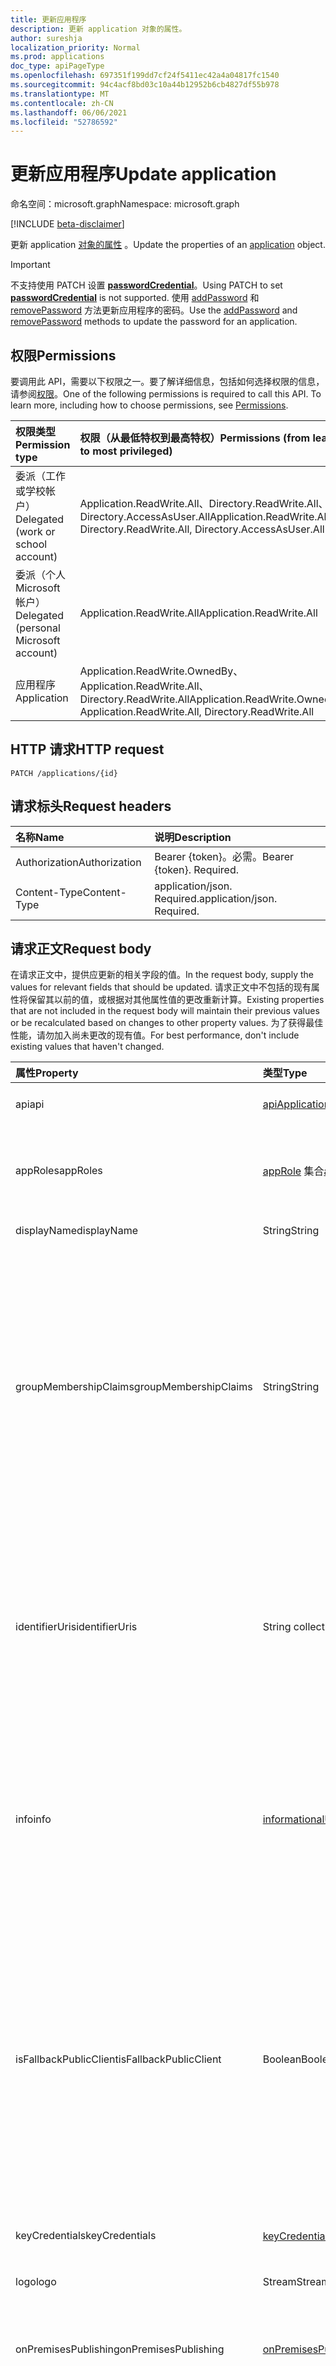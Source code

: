 ```yaml
---
title: 更新应用程序
description: 更新 application 对象的属性。
author: sureshja
localization_priority: Normal
ms.prod: applications
doc_type: apiPageType
ms.openlocfilehash: 697351f199dd7cf24f5411ec42a4a04817fc1540
ms.sourcegitcommit: 94c4acf8bd03c10a44b12952b6cb4827df55b978
ms.translationtype: MT
ms.contentlocale: zh-CN
ms.lasthandoff: 06/06/2021
ms.locfileid: "52786592"
---
```

# <a name="update-application"></a><span data-ttu-id="dcd6c-103">更新应用程序</span><span class="sxs-lookup"><span data-stu-id="dcd6c-103">Update application</span></span>

<span data-ttu-id="dcd6c-104">命名空间：microsoft.graph</span><span class="sxs-lookup"><span data-stu-id="dcd6c-104">Namespace: microsoft.graph</span></span>

[!INCLUDE [beta-disclaimer](../../includes/beta-disclaimer.md)]

<span data-ttu-id="dcd6c-105">更新 application [对象的属性](../resources/application.md) 。</span><span class="sxs-lookup"><span data-stu-id="dcd6c-105">Update the properties of an [application](../resources/application.md) object.</span></span>

> [!IMPORTANT]
> <span data-ttu-id="dcd6c-106">不支持使用 PATCH 设置 [**passwordCredential**](../resources/passwordcredential.md)。</span><span class="sxs-lookup"><span data-stu-id="dcd6c-106">Using PATCH to set [**passwordCredential**](../resources/passwordcredential.md) is not supported.</span></span> <span data-ttu-id="dcd6c-107">使用 [addPassword](./application-addpassword.md) 和 [removePassword](./application-removepassword.md) 方法更新应用程序的密码。</span><span class="sxs-lookup"><span data-stu-id="dcd6c-107">Use the [addPassword](./application-addpassword.md) and [removePassword](./application-removepassword.md) methods to update the password for an application.</span></span>

## <a name="permissions"></a><span data-ttu-id="dcd6c-108">权限</span><span class="sxs-lookup"><span data-stu-id="dcd6c-108">Permissions</span></span>
<span data-ttu-id="dcd6c-p102">要调用此 API，需要以下权限之一。要了解详细信息，包括如何选择权限的信息，请参阅[权限](/graph/permissions-reference)。</span><span class="sxs-lookup"><span data-stu-id="dcd6c-p102">One of the following permissions is required to call this API. To learn more, including how to choose permissions, see [Permissions](/graph/permissions-reference).</span></span>


|<span data-ttu-id="dcd6c-111">权限类型</span><span class="sxs-lookup"><span data-stu-id="dcd6c-111">Permission type</span></span>      | <span data-ttu-id="dcd6c-112">权限（从最低特权到最高特权）</span><span class="sxs-lookup"><span data-stu-id="dcd6c-112">Permissions (from least to most privileged)</span></span>              |
|:--------------------|:---------------------------------------------------------|
|<span data-ttu-id="dcd6c-113">委派（工作或学校帐户）</span><span class="sxs-lookup"><span data-stu-id="dcd6c-113">Delegated (work or school account)</span></span> |  <span data-ttu-id="dcd6c-114">Application.ReadWrite.All、Directory.ReadWrite.All、Directory.AccessAsUser.All</span><span class="sxs-lookup"><span data-stu-id="dcd6c-114">Application.ReadWrite.All, Directory.ReadWrite.All, Directory.AccessAsUser.All</span></span> |
|<span data-ttu-id="dcd6c-115">委派（个人 Microsoft 帐户）</span><span class="sxs-lookup"><span data-stu-id="dcd6c-115">Delegated (personal Microsoft account)</span></span> | <span data-ttu-id="dcd6c-116">Application.ReadWrite.All</span><span class="sxs-lookup"><span data-stu-id="dcd6c-116">Application.ReadWrite.All</span></span>    |
|<span data-ttu-id="dcd6c-117">应用程序</span><span class="sxs-lookup"><span data-stu-id="dcd6c-117">Application</span></span> | <span data-ttu-id="dcd6c-118">Application.ReadWrite.OwnedBy、Application.ReadWrite.All、Directory.ReadWrite.All</span><span class="sxs-lookup"><span data-stu-id="dcd6c-118">Application.ReadWrite.OwnedBy, Application.ReadWrite.All, Directory.ReadWrite.All</span></span> |

## <a name="http-request"></a><span data-ttu-id="dcd6c-119">HTTP 请求</span><span class="sxs-lookup"><span data-stu-id="dcd6c-119">HTTP request</span></span>
<!-- { "blockType": "ignored" } -->
```http
PATCH /applications/{id}
```
## <a name="request-headers"></a><span data-ttu-id="dcd6c-120">请求标头</span><span class="sxs-lookup"><span data-stu-id="dcd6c-120">Request headers</span></span>
| <span data-ttu-id="dcd6c-121">名称</span><span class="sxs-lookup"><span data-stu-id="dcd6c-121">Name</span></span>       | <span data-ttu-id="dcd6c-122">说明</span><span class="sxs-lookup"><span data-stu-id="dcd6c-122">Description</span></span>|
|:-----------|:----------|
| <span data-ttu-id="dcd6c-123">Authorization</span><span class="sxs-lookup"><span data-stu-id="dcd6c-123">Authorization</span></span> | <span data-ttu-id="dcd6c-p103">Bearer {token}。必需。</span><span class="sxs-lookup"><span data-stu-id="dcd6c-p103">Bearer {token}. Required.</span></span>  |
| <span data-ttu-id="dcd6c-126">Content-Type</span><span class="sxs-lookup"><span data-stu-id="dcd6c-126">Content-Type</span></span> | <span data-ttu-id="dcd6c-p104">application/json. Required.</span><span class="sxs-lookup"><span data-stu-id="dcd6c-p104">application/json. Required.</span></span> |

## <a name="request-body"></a><span data-ttu-id="dcd6c-129">请求正文</span><span class="sxs-lookup"><span data-stu-id="dcd6c-129">Request body</span></span>
<span data-ttu-id="dcd6c-130">在请求正文中，提供应更新的相关字段的值。</span><span class="sxs-lookup"><span data-stu-id="dcd6c-130">In the request body, supply the values for relevant fields that should be updated.</span></span> <span data-ttu-id="dcd6c-131">请求正文中不包括的现有属性将保留其以前的值，或根据对其他属性值的更改重新计算。</span><span class="sxs-lookup"><span data-stu-id="dcd6c-131">Existing properties that are not included in the request body will maintain their previous values or be recalculated based on changes to other property values.</span></span> <span data-ttu-id="dcd6c-132">为了获得最佳性能，请勿加入尚未更改的现有值。</span><span class="sxs-lookup"><span data-stu-id="dcd6c-132">For best performance, don't include existing values that haven't changed.</span></span>

| <span data-ttu-id="dcd6c-133">属性</span><span class="sxs-lookup"><span data-stu-id="dcd6c-133">Property</span></span>                | <span data-ttu-id="dcd6c-134">类型</span><span class="sxs-lookup"><span data-stu-id="dcd6c-134">Type</span></span>                                                                        | <span data-ttu-id="dcd6c-135">说明</span><span class="sxs-lookup"><span data-stu-id="dcd6c-135">Description</span></span>                                                                                                                                                                                                                                                                                                                                                                                                                                                                                                                                                            |
|:------------------------|:----------------------------------------------------------------------------|:-----------------------------------------------------------------------------------------------------------------------------------------------------------------------------------------------------------------------------------------------------------------------------------------------------------------------------------------------------------------------------------------------------------------------------------------------------------------------------------------------------------------------------------------------------------------------|
| <span data-ttu-id="dcd6c-136">api</span><span class="sxs-lookup"><span data-stu-id="dcd6c-136">api</span></span>                     | [<span data-ttu-id="dcd6c-137">apiApplication</span><span class="sxs-lookup"><span data-stu-id="dcd6c-137">apiApplication</span></span>](../resources/apiapplication.md)                            | <span data-ttu-id="dcd6c-138">指定实现 Web API 的应用程序的设置。</span><span class="sxs-lookup"><span data-stu-id="dcd6c-138">Specifies settings for an application that implements a web API.</span></span>                                                                                                                                                                                                                                                                                                                                                                                                                                                                                                       |
| <span data-ttu-id="dcd6c-139">appRoles</span><span class="sxs-lookup"><span data-stu-id="dcd6c-139">appRoles</span></span>                | <span data-ttu-id="dcd6c-140">[appRole](../resources/approle.md) 集合</span><span class="sxs-lookup"><span data-stu-id="dcd6c-140">[appRole](../resources/approle.md) collection</span></span>                               | <span data-ttu-id="dcd6c-141">应用程序可声明的应用程序角色的集合。</span><span class="sxs-lookup"><span data-stu-id="dcd6c-141">The collection of application roles that an application may declare.</span></span> <span data-ttu-id="dcd6c-142">这些角色可以分配给用户、组或服务主体。</span><span class="sxs-lookup"><span data-stu-id="dcd6c-142">These roles can be assigned to users, groups, or service principals.</span></span> <span data-ttu-id="dcd6c-143">不可为空。</span><span class="sxs-lookup"><span data-stu-id="dcd6c-143">Not nullable.</span></span>                                                                                                                                                                                                                                                                                                                                                                                                                |
| <span data-ttu-id="dcd6c-144">displayName</span><span class="sxs-lookup"><span data-stu-id="dcd6c-144">displayName</span></span>             | <span data-ttu-id="dcd6c-145">String</span><span class="sxs-lookup"><span data-stu-id="dcd6c-145">String</span></span>                                                                      | <span data-ttu-id="dcd6c-146">应用程序的显示名称。</span><span class="sxs-lookup"><span data-stu-id="dcd6c-146">The display name for the application.</span></span>                                                                                                                                                                                                                                                                                                                                                                                                                                                                                                                                  |
| <span data-ttu-id="dcd6c-147">groupMembershipClaims</span><span class="sxs-lookup"><span data-stu-id="dcd6c-147">groupMembershipClaims</span></span>   | <span data-ttu-id="dcd6c-148">String</span><span class="sxs-lookup"><span data-stu-id="dcd6c-148">String</span></span>                                                                      | <span data-ttu-id="dcd6c-149">配置 **应用程序期望** 的用户或 OAuth 2.0 访问令牌中颁发的组声明。</span><span class="sxs-lookup"><span data-stu-id="dcd6c-149">Configures the **groups** claim issued in a user or OAuth 2.0 access token that the application expects.</span></span> <span data-ttu-id="dcd6c-150">要设置此属性，请使用以下有效字符串值之一：</span><span class="sxs-lookup"><span data-stu-id="dcd6c-150">To set this attribute, use one of the following valid string values:</span></span><ul><li>`None`</li><li><span data-ttu-id="dcd6c-151">`SecurityGroup`：对于安全组Azure Active Directory (Azure AD) 角色</span><span class="sxs-lookup"><span data-stu-id="dcd6c-151">`SecurityGroup`: For security groups and Azure Active Directory (Azure AD) roles</span></span></li><li><span data-ttu-id="dcd6c-152">`All`：该操作可获取登录用户所属的所有安全组、通讯组和 Azure AD 目录角色</span><span class="sxs-lookup"><span data-stu-id="dcd6c-152">`All`: This will get all of the security groups, distribution groups, and Azure AD directory roles that the signed-in user is a member of</span></span></li></ul>                                                                                                                       |
| <span data-ttu-id="dcd6c-153">identifierUris</span><span class="sxs-lookup"><span data-stu-id="dcd6c-153">identifierUris</span></span>          | <span data-ttu-id="dcd6c-154">String collection</span><span class="sxs-lookup"><span data-stu-id="dcd6c-154">String collection</span></span>                                                           | <span data-ttu-id="dcd6c-155">URI，用于在应用程序的 Azure AD 租户中标识该应用程序；如果应用程序是多租户的，则用于在已验证的自定义域中标识该应用程序。</span><span class="sxs-lookup"><span data-stu-id="dcd6c-155">The URIs that identify the application within its Azure AD tenant, or within a verified custom domain if the application is multi-tenant.</span></span> <span data-ttu-id="dcd6c-156">有关详细信息，请参阅[应用程序对象和服务主体对象](/azure/active-directory/develop/app-objects-and-service-principals)。</span><span class="sxs-lookup"><span data-stu-id="dcd6c-156">For more information, see [Application Objects and Service Principal Objects](/azure/active-directory/develop/app-objects-and-service-principals).</span></span> <span data-ttu-id="dcd6c-157">需要多值属性筛选器表达式的 *any* 运算符。</span><span class="sxs-lookup"><span data-stu-id="dcd6c-157">The *any* operator is required for filter expressions on multi-valued properties.</span></span> <span data-ttu-id="dcd6c-158">不可为 Null。</span><span class="sxs-lookup"><span data-stu-id="dcd6c-158">Not nullable.</span></span>                                                                                                                                                 |
| <span data-ttu-id="dcd6c-159">info</span><span class="sxs-lookup"><span data-stu-id="dcd6c-159">info</span></span>                    | [<span data-ttu-id="dcd6c-160">informationalUrl</span><span class="sxs-lookup"><span data-stu-id="dcd6c-160">informationalUrl</span></span>](../resources/informationalurl.md)                        | <span data-ttu-id="dcd6c-161">应用程序的基本个人资料信息，例如应用的营销、支持、服务条款和隐私声明 URL。</span><span class="sxs-lookup"><span data-stu-id="dcd6c-161">Basic profile information of the application such as  app's marketing, support, terms of service, and privacy statement URLs.</span></span> <span data-ttu-id="dcd6c-162">服务条款和隐私声明通过用户同意体验展示给用户。</span><span class="sxs-lookup"><span data-stu-id="dcd6c-162">The terms of service and privacy statement are surfaced to users through the user consent experience.</span></span> <span data-ttu-id="dcd6c-163">有关详细信息，请参阅为注册的 [Azure AD](/azure/active-directory/develop/howto-add-terms-of-service-privacy-statement)应用添加服务条款和隐私声明。</span><span class="sxs-lookup"><span data-stu-id="dcd6c-163">For more information, see [Add Terms of service and privacy statement for registered Azure AD apps](/azure/active-directory/develop/howto-add-terms-of-service-privacy-statement).</span></span>                                                                                                                       |
| <span data-ttu-id="dcd6c-164">isFallbackPublicClient</span><span class="sxs-lookup"><span data-stu-id="dcd6c-164">isFallbackPublicClient</span></span>  | <span data-ttu-id="dcd6c-165">Boolean</span><span class="sxs-lookup"><span data-stu-id="dcd6c-165">Boolean</span></span>                                                                     | <span data-ttu-id="dcd6c-166">将回退应用程序类型指定为公共客户端，例如在移动设备上运行的已安装应用程序。</span><span class="sxs-lookup"><span data-stu-id="dcd6c-166">Specifies the fallback application type as public client, such as an installed application running on a mobile device.</span></span> <span data-ttu-id="dcd6c-167">默认值为 `false` ，这意味着回退应用程序类型是机密客户端，如 Web 应用。</span><span class="sxs-lookup"><span data-stu-id="dcd6c-167">The default value is `false`, which means the fallback application type is confidential client such as web app.</span></span> <span data-ttu-id="dcd6c-168">在某些情况下，Azure AD 无法确定客户端应用程序类型 (例如 [ROPC](https://tools.ietf.org/html/rfc6749#section-4.3) 流，其中配置客户端应用程序类型时未指定重定向 URI) 。</span><span class="sxs-lookup"><span data-stu-id="dcd6c-168">There are certain scenarios where Azure AD cannot determine the client application type (for example, [ROPC](https://tools.ietf.org/html/rfc6749#section-4.3) flow where it is configured without specifying a redirect URI).</span></span> <span data-ttu-id="dcd6c-169">在这种情况下，Azure AD 将基于此属性的值解释应用程序类型。</span><span class="sxs-lookup"><span data-stu-id="dcd6c-169">In those cases, Azure AD will interpret the application type based on the value of this property.</span></span> |
| <span data-ttu-id="dcd6c-170">keyCredentials</span><span class="sxs-lookup"><span data-stu-id="dcd6c-170">keyCredentials</span></span>          | <span data-ttu-id="dcd6c-171">[keyCredential](../resources/keycredential.md) 集合</span><span class="sxs-lookup"><span data-stu-id="dcd6c-171">[keyCredential](../resources/keycredential.md) collection</span></span>                   | <span data-ttu-id="dcd6c-172">与应用程序关联的密钥凭据集合。</span><span class="sxs-lookup"><span data-stu-id="dcd6c-172">The collection of key credentials associated with the application.</span></span> <span data-ttu-id="dcd6c-173">不可为空。</span><span class="sxs-lookup"><span data-stu-id="dcd6c-173">Not nullable.</span></span>                                                                                                                                                                                                                                                                                                                                                                                                                                                                                       |
| <span data-ttu-id="dcd6c-174">logo</span><span class="sxs-lookup"><span data-stu-id="dcd6c-174">logo</span></span>                    | <span data-ttu-id="dcd6c-175">Stream</span><span class="sxs-lookup"><span data-stu-id="dcd6c-175">Stream</span></span>                                                                      | <span data-ttu-id="dcd6c-176">应用程序的主徽标。</span><span class="sxs-lookup"><span data-stu-id="dcd6c-176">The main logo for the application.</span></span> <span data-ttu-id="dcd6c-177">不可为空。</span><span class="sxs-lookup"><span data-stu-id="dcd6c-177">Not nullable.</span></span>                                                                                                                                                                                                                                                                                                                                                                                                                                                                                                                       |
| <span data-ttu-id="dcd6c-178">onPremisesPublishing</span><span class="sxs-lookup"><span data-stu-id="dcd6c-178">onPremisesPublishing</span></span>    | [<span data-ttu-id="dcd6c-179">onPremisesPublishing</span><span class="sxs-lookup"><span data-stu-id="dcd6c-179">onPremisesPublishing</span></span>](../resources/onpremisespublishing.md)                | <span data-ttu-id="dcd6c-180">表示用于为本地应用程序配置 [Azure AD 应用程序](https://aka.ms/whyappproxy) 代理的属性集。</span><span class="sxs-lookup"><span data-stu-id="dcd6c-180">Represents the set of properties for configuring [Azure AD Application Proxy](https://aka.ms/whyappproxy) for an on-premises application.</span></span> <span data-ttu-id="dcd6c-181">此属性只能在创建应用程序后设置。</span><span class="sxs-lookup"><span data-stu-id="dcd6c-181">This property can only be set after the application has been created.</span></span>                                                                                                                                                                                                                                                                                                                                                       |
| <span data-ttu-id="dcd6c-182">optionalClaims</span><span class="sxs-lookup"><span data-stu-id="dcd6c-182">optionalClaims</span></span>          | <span data-ttu-id="dcd6c-183">optionalClaims</span><span class="sxs-lookup"><span data-stu-id="dcd6c-183">optionalClaims</span></span>                                                              | <span data-ttu-id="dcd6c-184">应用程序开发人员可以在其 Azure AD 应用中配置可选声明，以指定 Microsoft 安全令牌服务发送到他们应用程序的令牌中所需的声明。</span><span class="sxs-lookup"><span data-stu-id="dcd6c-184">Application developers can configure optional claims in their Azure AD apps to specify which claims they want in tokens sent to their application by the Microsoft security token service.</span></span> <span data-ttu-id="dcd6c-185">有关详细信息 [，请参阅](/azure/active-directory/develop/active-directory-optional-claims) 可选声明。</span><span class="sxs-lookup"><span data-stu-id="dcd6c-185">See [optional claims](/azure/active-directory/develop/active-directory-optional-claims) for more information.</span></span>                                                                                                                                                                                                                                     |
| <span data-ttu-id="dcd6c-186">parentalControlSettings</span><span class="sxs-lookup"><span data-stu-id="dcd6c-186">parentalControlSettings</span></span> | [<span data-ttu-id="dcd6c-187">parentalControlSettings</span><span class="sxs-lookup"><span data-stu-id="dcd6c-187">parentalControlSettings</span></span>](../resources/parentalcontrolsettings.md)          | <span data-ttu-id="dcd6c-188">指定应用程序的家长控制设置。</span><span class="sxs-lookup"><span data-stu-id="dcd6c-188">Specifies parental control settings for an application.</span></span>                                                                                                                                                                                                                                                                                                                                                                                                                                                                                                                |
| <span data-ttu-id="dcd6c-189">publicClient</span><span class="sxs-lookup"><span data-stu-id="dcd6c-189">publicClient</span></span>            | [<span data-ttu-id="dcd6c-190">publicClientApplication</span><span class="sxs-lookup"><span data-stu-id="dcd6c-190">publicClientApplication</span></span>](../resources/publicclientapplication.md)          | <span data-ttu-id="dcd6c-191">指定已安装客户端（如台式设备或移动设备）的设置。</span><span class="sxs-lookup"><span data-stu-id="dcd6c-191">Specifies settings for installed clients such as desktop or mobile devices.</span></span>                                                                                                                                                                                                                                                                                                                                                                                                                                                                                            |
| <span data-ttu-id="dcd6c-192">requiredResourceAccess</span><span class="sxs-lookup"><span data-stu-id="dcd6c-192">requiredResourceAccess</span></span>  | <span data-ttu-id="dcd6c-193">[requiredResourceAccess](../resources/requiredresourceaccess.md) 集合</span><span class="sxs-lookup"><span data-stu-id="dcd6c-193">[requiredResourceAccess](../resources/requiredresourceaccess.md) collection</span></span> | <span data-ttu-id="dcd6c-194">指定此应用程序需要访问的资源以及在每个资源下所需的 OAuth 权限范围和应用程序角色集。</span><span class="sxs-lookup"><span data-stu-id="dcd6c-194">Specifies resources that this application requires access to and the set of OAuth permission scopes and application roles that it needs under each of those resources.</span></span> <span data-ttu-id="dcd6c-195">这种预配置的所需资源访问权限可驱动同意体验。</span><span class="sxs-lookup"><span data-stu-id="dcd6c-195">This pre-configuration of required resource access drives the consent experience.</span></span> <span data-ttu-id="dcd6c-196">不可为 Null。</span><span class="sxs-lookup"><span data-stu-id="dcd6c-196">Not nullable.</span></span>                                                                                                                                                                                                                                                                                                 |
| <span data-ttu-id="dcd6c-197">signInAudience</span><span class="sxs-lookup"><span data-stu-id="dcd6c-197">signInAudience</span></span>          | <span data-ttu-id="dcd6c-198">String</span><span class="sxs-lookup"><span data-stu-id="dcd6c-198">String</span></span>                                                                      | <span data-ttu-id="dcd6c-199">指定当前应用程序支持的 Microsoft 帐户。</span><span class="sxs-lookup"><span data-stu-id="dcd6c-199">Specifies what Microsoft accounts are supported for the current application.</span></span> <span data-ttu-id="dcd6c-200">支持的值为：</span><span class="sxs-lookup"><span data-stu-id="dcd6c-200">Supported values are:</span></span><ul><li><span data-ttu-id="dcd6c-201">`AzureADMyOrg`：在我的组织的 Azure AD 租户（即单租户）中拥有 Microsoft 工作或学校帐户的用户</span><span class="sxs-lookup"><span data-stu-id="dcd6c-201">`AzureADMyOrg`: Users with a Microsoft work or school account in my organization’s Azure AD tenant (i.e. single tenant)</span></span></li><li><span data-ttu-id="dcd6c-202">`AzureADMultipleOrgs`：在任何组织的 Azure AD 租户（即多租户）中拥有 Microsoft 工作或学校帐户的用户</span><span class="sxs-lookup"><span data-stu-id="dcd6c-202">`AzureADMultipleOrgs`: Users with a Microsoft work or school account in any organization’s Azure AD tenant (i.e. multi-tenant)</span></span></li> <li><span data-ttu-id="dcd6c-203">`AzureADandPersonalMicrosoftAccount`：拥有个人 Microsoft 帐户或任意组织的 Azure AD 租户中的工作或学校帐户的用户</span><span class="sxs-lookup"><span data-stu-id="dcd6c-203">`AzureADandPersonalMicrosoftAccount`: Users with a personal Microsoft account, or a work or school account in any organization’s Azure AD tenant</span></span></li></ul>                           |
| <span data-ttu-id="dcd6c-204">tags</span><span class="sxs-lookup"><span data-stu-id="dcd6c-204">tags</span></span>                    | <span data-ttu-id="dcd6c-205">字符串集合</span><span class="sxs-lookup"><span data-stu-id="dcd6c-205">String collection</span></span>                                                           | <span data-ttu-id="dcd6c-p117">可用于分类和标识应用程序的自定义字符串。不可为 null。</span><span class="sxs-lookup"><span data-stu-id="dcd6c-p117">Custom strings that can be used to categorize and identify the application. Not nullable.</span></span>                                                                                                                                                                                                                                                                                                                                                                                                                                                                              |
| <span data-ttu-id="dcd6c-208">tokenEncryptionKeyId</span><span class="sxs-lookup"><span data-stu-id="dcd6c-208">tokenEncryptionKeyId</span></span>    | <span data-ttu-id="dcd6c-209">String</span><span class="sxs-lookup"><span data-stu-id="dcd6c-209">String</span></span>                                                                      | <span data-ttu-id="dcd6c-210">指定 keyCredentials 集合中的公共密钥的 keyId。</span><span class="sxs-lookup"><span data-stu-id="dcd6c-210">Specifies the keyId of a public key from the keyCredentials collection.</span></span> <span data-ttu-id="dcd6c-211">配置后，Azure AD 将使用此属性指向的密钥对其发出的所有令牌进行加密。</span><span class="sxs-lookup"><span data-stu-id="dcd6c-211">When configured, Azure AD encrypts all the tokens it emits by using the key this property points to.</span></span> <span data-ttu-id="dcd6c-212">接收加密令牌的应用程序代码必须先使用匹配的私钥来解密该令牌，然后才能将该令牌用于登录用户。</span><span class="sxs-lookup"><span data-stu-id="dcd6c-212">The application code that receives the encrypted token must use the matching private key to decrypt the token before it can be used for the signed-in user.</span></span>                                                                                                                                                                                                                               |
| <span data-ttu-id="dcd6c-213">唯一名称</span><span class="sxs-lookup"><span data-stu-id="dcd6c-213">uniqueName</span></span> | <span data-ttu-id="dcd6c-214">String</span><span class="sxs-lookup"><span data-stu-id="dcd6c-214">String</span></span> | <span data-ttu-id="dcd6c-215">可指定给应用程序的唯一标识符作为替代标识符。</span><span class="sxs-lookup"><span data-stu-id="dcd6c-215">The unique identifier that can be assigned to an application as an alternative identifier.</span></span> <span data-ttu-id="dcd6c-216">不可变。</span><span class="sxs-lookup"><span data-stu-id="dcd6c-216">Immutable.</span></span> <span data-ttu-id="dcd6c-217">只读。</span><span class="sxs-lookup"><span data-stu-id="dcd6c-217">Read-only.</span></span> |
| <span data-ttu-id="dcd6c-218">web</span><span class="sxs-lookup"><span data-stu-id="dcd6c-218">web</span></span>                     | [<span data-ttu-id="dcd6c-219">webApplication</span><span class="sxs-lookup"><span data-stu-id="dcd6c-219">webApplication</span></span>](../resources/webapplication.md)                            | <span data-ttu-id="dcd6c-220">指定 Web 应用程序的设置。</span><span class="sxs-lookup"><span data-stu-id="dcd6c-220">Specifies settings for a web application.</span></span>                                                                                                                                                                                                                                                                                                                                                                                                                                                                                                                              |
| <span data-ttu-id="dcd6c-221">spa</span><span class="sxs-lookup"><span data-stu-id="dcd6c-221">spa</span></span>                     | [<span data-ttu-id="dcd6c-222">spaApplication</span><span class="sxs-lookup"><span data-stu-id="dcd6c-222">spaApplication</span></span>](../resources/spaapplication.md)                            | <span data-ttu-id="dcd6c-223">指定单页应用程序的设置，包括注销 URL 并重定向授权代码和访问令牌的 URI。</span><span class="sxs-lookup"><span data-stu-id="dcd6c-223">Specifies settings for a single-page application, including sign out URLs and redirect URIs for authorization codes and access tokens.</span></span> |

## <a name="response"></a><span data-ttu-id="dcd6c-224">响应</span><span class="sxs-lookup"><span data-stu-id="dcd6c-224">Response</span></span>

<span data-ttu-id="dcd6c-225">如果成功，此方法返回 `204 No Content` 响应代码，不会在响应正文中返回任何内容。</span><span class="sxs-lookup"><span data-stu-id="dcd6c-225">If successful, this method returns a `204 No Content` response code and does not return anything in the response body.</span></span>
## <a name="example"></a><span data-ttu-id="dcd6c-226">示例</span><span class="sxs-lookup"><span data-stu-id="dcd6c-226">Example</span></span>
##### <a name="request"></a><span data-ttu-id="dcd6c-227">请求</span><span class="sxs-lookup"><span data-stu-id="dcd6c-227">Request</span></span>
<span data-ttu-id="dcd6c-228">下面是一个请求示例。</span><span class="sxs-lookup"><span data-stu-id="dcd6c-228">Here is an example of the request.</span></span>

# <a name="http"></a>[<span data-ttu-id="dcd6c-229">HTTP</span><span class="sxs-lookup"><span data-stu-id="dcd6c-229">HTTP</span></span>](#tab/http)
<!-- {
  "blockType": "request",
  "name": "update_application"
}-->
```http
PATCH https://graph.microsoft.com/beta/applications/{id}
Content-type: application/json
Content-length: 72

{
  "displayName": "New display name"
}
```
# <a name="c"></a>[<span data-ttu-id="dcd6c-230">C#</span><span class="sxs-lookup"><span data-stu-id="dcd6c-230">C#</span></span>](#tab/csharp)
[!INCLUDE [sample-code](../includes/snippets/csharp/update-application-csharp-snippets.md)]
[!INCLUDE [sdk-documentation](../includes/snippets/snippets-sdk-documentation-link.md)]

# <a name="javascript"></a>[<span data-ttu-id="dcd6c-231">JavaScript</span><span class="sxs-lookup"><span data-stu-id="dcd6c-231">JavaScript</span></span>](#tab/javascript)
[!INCLUDE [sample-code](../includes/snippets/javascript/update-application-javascript-snippets.md)]
[!INCLUDE [sdk-documentation](../includes/snippets/snippets-sdk-documentation-link.md)]

# <a name="objective-c"></a>[<span data-ttu-id="dcd6c-232">Objective-C</span><span class="sxs-lookup"><span data-stu-id="dcd6c-232">Objective-C</span></span>](#tab/objc)
[!INCLUDE [sample-code](../includes/snippets/objc/update-application-objc-snippets.md)]
[!INCLUDE [sdk-documentation](../includes/snippets/snippets-sdk-documentation-link.md)]

# <a name="java"></a>[<span data-ttu-id="dcd6c-233">Java</span><span class="sxs-lookup"><span data-stu-id="dcd6c-233">Java</span></span>](#tab/java)
[!INCLUDE [sample-code](../includes/snippets/java/update-application-java-snippets.md)]
[!INCLUDE [sdk-documentation](../includes/snippets/snippets-sdk-documentation-link.md)]

---

##### <a name="response"></a><span data-ttu-id="dcd6c-234">响应</span><span class="sxs-lookup"><span data-stu-id="dcd6c-234">Response</span></span>

<!-- {
  "blockType": "response"
} -->
```http
HTTP/1.1 204 No Content
```

<!-- uuid: 8fcb5dbc-d5aa-4681-8e31-b001d5168d79
2015-10-25 14:57:30 UTC -->
<!--
{
  "type": "#page.annotation",
  "description": "Update application",
  "keywords": "",
  "section": "documentation",
  "tocPath": "",
  "suppressions": [
  ]
}
-->



